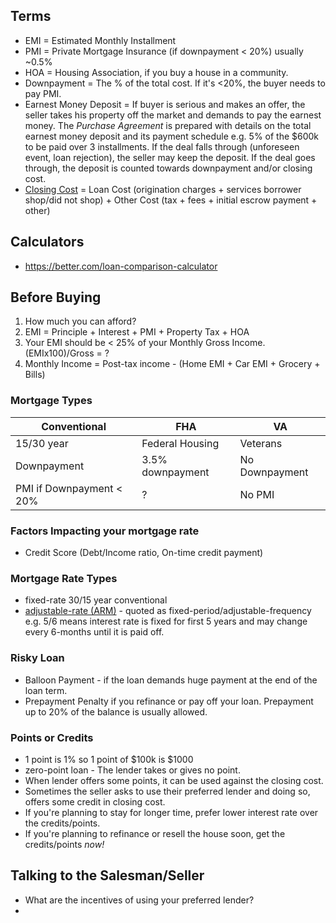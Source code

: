 ## Terms
- EMI = Estimated Monthly Installment
- PMI = Private Mortgage Insurance (if downpayment < 20%) usually ~0.5%
- HOA = Housing Association, if you buy a house in a community.
- Downpayment = The % of the total cost. If it's <20%, the buyer needs to pay PMI.
- Earnest Money Deposit = If buyer is serious and makes an offer, the seller takes his property off the market and demands to pay the earnest money. The _Purchase Agreement_ is prepared with details on the total earnest money deposit and its payment schedule e.g. 5% of the $600k to be paid over 3 installments. If the deal falls through (unforeseen event, loan rejection), the seller may keep the deposit. If the deal goes through, the deposit is counted towards downpayment and/or closing cost.
- [Closing Cost](https://better.com/content/what-is-included-in-closing-costs/) = Loan Cost (origination charges + services borrower shop/did not shop) + Other Cost (tax + fees + initial escrow payment + other)

## Calculators
- https://better.com/loan-comparison-calculator

## Before Buying

1. How much you can afford? 
2. EMI = Principle + Interest + PMI + Property Tax + HOA
3. Your EMI should be < 25% of your Monthly Gross Income. (EMIx100)/Gross = ?
4. Monthly Income = Post-tax income - (Home EMI + Car EMI + Grocery + Bills)

### Mortgage Types

| Conventional             | FHA              | VA             |
| ------------------------ | ---------------- | -------------- |
| 15/30 year               | Federal Housing  | Veterans       |
| Downpayment              | 3.5% downpayment | No Downpayment |
| PMI if Downpayment < 20% | ?                | No PMI               |


### Factors Impacting your mortgage rate
- Credit Score (Debt/Income ratio, On-time credit payment)

### Mortgage Rate Types
- fixed-rate 30/15 year conventional
- [adjustable-rate (ARM)](https://files.consumerfinance.gov/f/documents/cfpb_charm_booklet.pdf) - quoted as fixed-period/adjustable-frequency e.g. 5/6 means interest rate is fixed for first 5 years and may change every 6-months until it is paid off.

### Risky Loan
- Balloon Payment - if the loan demands huge payment at the end of the loan term.
- Prepayment Penalty if you refinance or pay off your loan. Prepayment up to 20% of the balance is usually allowed.

### Points or Credits
- 1 point is 1% so 1 point of $100k is $1000
- zero-point loan - The lender takes or gives no point.
- When lender offers some points, it can be used against the closing cost.
- Sometimes the seller asks to use their preferred lender and doing so, offers some credit in closing cost.
- If you're planning to stay for longer time, prefer lower interest rate over the credits/points. 
- If you're planning to refinance or resell the house soon, get the credits/points _now!_

## Talking to the Salesman/Seller
- What are the incentives of using your preferred lender?
- 
